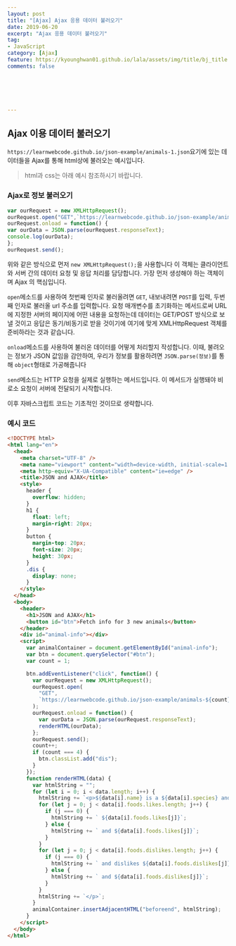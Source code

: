 ```yaml
---
layout: post
title: "[Ajax] Ajax 응용 데이터 불러오기"
date: 2019-06-20
excerpt: "Ajax 응용 데이터 불러오기"
tag:
- JavaScript
category: [Ajax]
feature: https://kyounghwan01.github.io/lala/assets/img/title/bj_title.jpg
comments: false






---
```


## Ajax 이용 데이터 불러오기

`https://learnwebcode.github.io/json-example/animals-1.json`요기에 있는 데이터들을 Ajax를 통해 html상에 불러오는 예시입니다.

>  html과 css는 아래 예시 참조하시기 바랍니다.

### Ajax로 정보 불러오기

```js
var ourRequest = new XMLHttpRequest();
ourRequest.open("GET",`https://learnwebcode.github.io/json-example/animals-${count}.json`);
ourRequest.onload = function() {
var ourData = JSON.parse(ourRequest.responseText);
console.log(ourData);
};
ourRequest.send();
```

위와 같은 방식으로 먼저 `new XMLHttpRequest();`을 사용합니다
이 객체는 클라이언트와 서버 간의 데이터 요청 및 응답 처리를 담당합니다. 가장 먼저 생성해야 하는 객체이며 Ajax 의 핵심입니다. 

`open`메소드를 사용하여 첫번째 인자로 불러올려면 `GET`, 내보내려면 `POST`를 입력, 두번째 인자로 불러올 url 주소를 입력합니다.
요청 매개변수를 초기화하는 메서드로써 URL 에 지정한 서버의 페이지에 어떤 내용을 요청하는데 데이터는 GET/POST 방식으로 보낼 것이고 응답은 동기/비동기로 받을 것이기에 여기에 맞게 XMLHttpRequest 객체를 준비하라는 것과 같습니다.

`onload`메소드를 사용하여 불러온 데이터를 어떻게 처리할지 작성합니다. 
이때, 불려오는 정보가 JSON 값임을 감안하여, 우리가 정보를 활용하려면 `JSON.parse(정보)`를 통해 `object`형태로 가공해줍니다

`send`메소드는 HTTP 요청을 실제로 실행하는 메서드입니다. 이 메서드가 실행돼야 비로소 요청이 서버에 전달되기 시작합니다.

이후 자바스크립트 코드는 기초적인 것이므로 생략합니다.



### 예시 코드

```html
<!DOCTYPE html>
<html lang="en">
  <head>
    <meta charset="UTF-8" />
    <meta name="viewport" content="width=device-width, initial-scale=1.0" />
    <meta http-equiv="X-UA-Compatible" content="ie=edge" />
    <title>JSON and AJAX</title>
    <style>
      header {
        overflow: hidden;
      }
      h1 {
        float: left;
        margin-right: 20px;
      }
      button {
        margin-top: 20px;
        font-size: 20px;
        height: 30px;
      }
      .dis {
        display: none;
      }
    </style>
  </head>
  <body>
    <header>
      <h1>JSON and AJAX</h1>
      <button id="btn">Fetch info for 3 new animals</button>
    </header>
    <div id="animal-info"></div>
    <script>
      var animalContainer = document.getElementById("animal-info");
      var btn = document.querySelector("#btn");
      var count = 1;

      btn.addEventListener("click", function() {
        var ourRequest = new XMLHttpRequest();
        ourRequest.open(
          "GET",
          `https://learnwebcode.github.io/json-example/animals-${count}.json`
        );
        ourRequest.onload = function() {
          var ourData = JSON.parse(ourRequest.responseText);
          renderHTML(ourData);
        };
        ourRequest.send();
        count++;
        if (count === 4) {
          btn.classList.add("dis");
        }
      });
      function renderHTML(data) {
        var htmlString = "";
        for (let i = 0; i < data.length; i++) {
          htmlString += `<p>${data[i].name} is a ${data[i].species} and likes`;
          for (let j = 0; j < data[i].foods.likes.length; j++) {
            if (j === 0) {
              htmlString += ` ${data[i].foods.likes[j]}`;
            } else {
              htmlString += ` and ${data[i].foods.likes[j]}`;
            }
          }
          for (let j = 0; j < data[i].foods.dislikes.length; j++) {
            if (j === 0) {
              htmlString += ` and dislikes ${data[i].foods.dislikes[j]}`;
            } else {
              htmlString += ` and ${data[i].foods.dislikes[j]}`;
            }
          }
          htmlString += `</p>`;
        }
        animalContainer.insertAdjacentHTML("beforeend", htmlString);
      }
    </script>
  </body>
</html>
```

